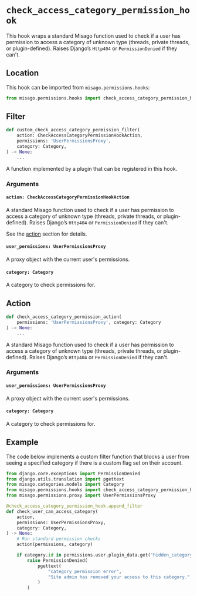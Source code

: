 # `check_access_category_permission_hook`

This hook wraps a standard Misago function used to check if a user has permission to access a category of unknown type (threads, private threads, or plugin-defined). Raises Django’s `Http404` or `PermissionDenied` if they can't.


## Location

This hook can be imported from `misago.permissions.hooks`:

```python
from misago.permissions.hooks import check_access_category_permission_hook
```


## Filter

```python
def custom_check_access_category_permission_filter(
    action: CheckAccessCategoryPermissionHookAction,
    permissions: 'UserPermissionsProxy',
    category: Category,
) -> None:
    ...
```

A function implemented by a plugin that can be registered in this hook.


### Arguments

#### `action: CheckAccessCategoryPermissionHookAction`

A standard Misago function used to check if a user has permission to access a category of unknown type (threads, private threads, or plugin-defined). Raises Django’s `Http404` or `PermissionDenied` if they can't.

See the [action](#action) section for details.


#### `user_permissions: UserPermissionsProxy`

A proxy object with the current user's permissions.


#### `category: Category`

A category to check permissions for.


## Action

```python
def check_access_category_permission_action(
    permissions: 'UserPermissionsProxy', category: Category
) -> None:
    ...
```

A standard Misago function used to check if a user has permission to access a category of unknown type (threads, private threads, or plugin-defined). Raises Django’s `Http404` or `PermissionDenied` if they can't.


### Arguments

#### `user_permissions: UserPermissionsProxy`

A proxy object with the current user's permissions.


#### `category: Category`

A category to check permissions for.


## Example

The code below implements a custom filter function that blocks a user from seeing a specified category if there is a custom flag set on their account.

```python
from django.core.exceptions import PermissionDenied
from django.utils.translation import pgettext
from misago.categories.models import Category
from misago.permissions.hooks import check_access_category_permission_hook
from misago.permissions.proxy import UserPermissionsProxy

@check_access_category_permission_hook.append_filter
def check_user_can_access_category(
    action,
    permissions: UserPermissionsProxy,
    category: Category,
) -> None:
    # Run standard permission checks
    action(permissions, category)

    if category.id in permissions.user.plugin_data.get("hidden_category", []):
        raise PermissionDenied(
            pgettext(
                "category permission error",
                "Site admin has removed your access to this category."
            )
        )
```